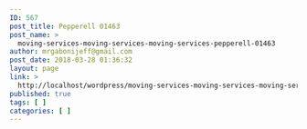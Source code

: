 ```yaml
---
ID: 567
post_title: Pepperell 01463
post_name: >
  moving-services-moving-services-moving-services-pepperell-01463
author: mrgabonijeff@gmail.com
post_date: 2018-03-28 01:36:32
layout: page
link: >
  http://localhost/wordpress/moving-services-moving-services-moving-services-pepperell-01463/
published: true
tags: [ ]
categories: [ ]
---
```

